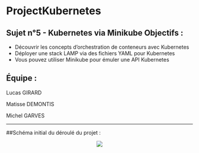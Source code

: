 # ProjectKubernetes
## Sujet n°5 - Kubernetes via Minikube Objectifs :
- Découvrir les concepts d’orchestration de conteneurs avec Kubernetes 
- Déployer une stack LAMP via des fichiers YAML pour Kubernetes 
- Vous pouvez utiliser Minikube pour émuler une API Kubernetes 

## Équipe : 

Lucas GIRARD

Matisse DEMONTIS

Michel GARVES

_________________



##Schéma initial du déroulé du projet :

<div class="pull-right"> 
<center>
<img src="https://ibb.co/7bYZWw3"/>
</center>
</div>
